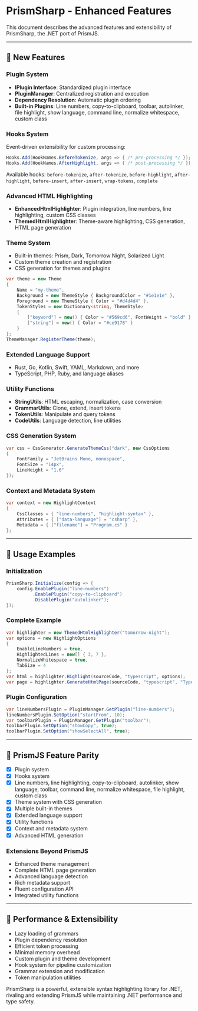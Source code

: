 # PrismSharp - Enhanced Features

This document describes the advanced features and extensibility of PrismSharp, the .NET port of PrismJS.

---

## 🚀 New Features

### Plugin System

- **IPlugin Interface**: Standardized plugin interface
- **PluginManager**: Centralized registration and execution
- **Dependency Resolution**: Automatic plugin ordering
- **Built-in Plugins**: Line numbers, copy-to-clipboard, toolbar, autolinker, file highlight, show language, command line, normalize whitespace, custom class

### Hooks System

Event-driven extensibility for custom processing:

```csharp
Hooks.Add(HookNames.BeforeTokenize, args => { /* pre-processing */ });
Hooks.Add(HookNames.AfterHighlight, args => { /* post-processing */ });
```

Available hooks: `before-tokenize`, `after-tokenize`, `before-highlight`, `after-highlight`, `before-insert`, `after-insert`, `wrap-tokens`, `complete`

### Advanced HTML Highlighting

- **EnhancedHtmlHighlighter**: Plugin integration, line numbers, line highlighting, custom CSS classes
- **ThemedHtmlHighlighter**: Theme-aware highlighting, CSS generation, HTML page generation

### Theme System

- Built-in themes: Prism, Dark, Tomorrow Night, Solarized Light
- Custom theme creation and registration
- CSS generation for themes and plugins

```csharp
var theme = new Theme
{
    Name = "my-theme",
    Background = new ThemeStyle { BackgroundColor = "#1e1e1e" },
    Foreground = new ThemeStyle { Color = "#d4d4d4" },
    TokenStyles = new Dictionary<string, ThemeStyle>
    {
        ["keyword"] = new() { Color = "#569cd6", FontWeight = "bold" },
        ["string"] = new() { Color = "#ce9178" }
    }
};
ThemeManager.RegisterTheme(theme);
```

### Extended Language Support

- Rust, Go, Kotlin, Swift, YAML, Markdown, and more
- TypeScript, PHP, Ruby, and language aliases

### Utility Functions

- **StringUtils**: HTML escaping, normalization, case conversion
- **GrammarUtils**: Clone, extend, insert tokens
- **TokenUtils**: Manipulate and query tokens
- **CodeUtils**: Language detection, line utilities

### CSS Generation System

```csharp
var css = CssGenerator.GenerateThemeCss("dark", new CssOptions
{
    FontFamily = "JetBrains Mono, monospace",
    FontSize = "14px",
    LineHeight = "1.6"
});
```

### Context and Metadata System

```csharp
var context = new HighlightContext
{
    CssClasses = { "line-numbers", "highlight-syntax" },
    Attributes = { ["data-language"] = "csharp" },
    Metadata = { ["filename"] = "Program.cs" }
};
```

---

## 📖 Usage Examples

### Initialization

```csharp
PrismSharp.Initialize(config => {
    config.EnablePlugin("line-numbers")
          .EnablePlugin("copy-to-clipboard")
          .DisablePlugin("autolinker");
});
```

### Complete Example

```csharp
var highlighter = new ThemedHtmlHighlighter("tomorrow-night");
var options = new HighlightOptions
{
    EnableLineNumbers = true,
    HighlightedLines = new[] { 3, 7 },
    NormalizeWhitespace = true,
    TabSize = 4
};
var html = highlighter.Highlight(sourceCode, "typescript", options);
var page = highlighter.GenerateHtmlPage(sourceCode, "typescript", "TypeScript Example");
```

### Plugin Configuration

```csharp
var lineNumbersPlugin = PluginManager.GetPlugin("line-numbers");
lineNumbersPlugin.SetOption("startFrom", 10);
var toolbarPlugin = PluginManager.GetPlugin("toolbar");
toolbarPlugin.SetOption("showCopy", true);
toolbarPlugin.SetOption("showSelectAll", true);
```

---

## 🎯 PrismJS Feature Parity

- [x] Plugin system
- [x] Hooks system
- [x] Line numbers, line highlighting, copy-to-clipboard, autolinker, show language, toolbar, command line, normalize whitespace, file highlight, custom class
- [x] Theme system with CSS generation
- [x] Multiple built-in themes
- [x] Extended language support
- [x] Utility functions
- [x] Context and metadata system
- [x] Advanced HTML generation

### Extensions Beyond PrismJS

- Enhanced theme management
- Complete HTML page generation
- Advanced language detection
- Rich metadata support
- Fluent configuration API
- Integrated utility functions

---

## 🚀 Performance & Extensibility

- Lazy loading of grammars
- Plugin dependency resolution
- Efficient token processing
- Minimal memory overhead
- Custom plugin and theme development
- Hook system for pipeline customization
- Grammar extension and modification
- Token manipulation utilities

PrismSharp is a powerful, extensible syntax highlighting library for .NET, rivaling and extending PrismJS while maintaining .NET performance and type safety.
